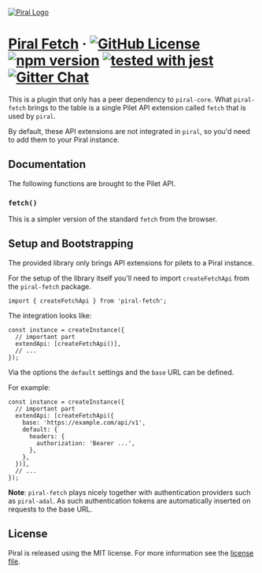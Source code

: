 [![Piral Logo](https://github.com/smapiot/piral/raw/master/docs/assets/logo.png)](https://piral.io)

# [Piral Fetch](https://piral.io) &middot; [![GitHub License](https://img.shields.io/badge/license-MIT-blue.svg)](https://github.com/smapiot/piral/blob/master/LICENSE) [![npm version](https://img.shields.io/npm/v/piral-fetch.svg?style=flat)](https://www.npmjs.com/package/piral-fetch) [![tested with jest](https://img.shields.io/badge/tested_with-jest-99424f.svg)](https://jestjs.io) [![Gitter Chat](https://badges.gitter.im/gitterHQ/gitter.png)](https://gitter.im/piral-io/community)

This is a plugin that only has a peer dependency to `piral-core`. What `piral-fetch` brings to the table is a single Pilet API extension called `fetch` that is used by `piral`.

By default, these API extensions are not integrated in `piral`, so you'd need to add them to your Piral instance.

## Documentation

The following functions are brought to the Pilet API.

### `fetch()`

This is a simpler version of the standard `fetch` from the browser.

## Setup and Bootstrapping

The provided library only brings API extensions for pilets to a Piral instance.

For the setup of the library itself you'll need to import `createFetchApi` from the `piral-fetch` package.

```tsx
import { createFetchApi } from 'piral-fetch';
```

The integration looks like:

```tsx
const instance = createInstance({
  // important part
  extendApi: [createFetchApi()],
  // ...
});
```

Via the options the `default` settings and the `base` URL can be defined.

For example:

```tsx
const instance = createInstance({
  // important part
  extendApi: [createFetchApi({
    base: 'https://example.com/api/v1',
    default: {
      headers: {
        authorization: 'Bearer ...',
      },
    },
  })],
  // ...
});
```

**Note**: `piral-fetch` plays nicely together with authentication providers such as `piral-adal`. As such authentication tokens are automatically inserted on requests to the base URL.

## License

Piral is released using the MIT license. For more information see the [license file](./LICENSE).
